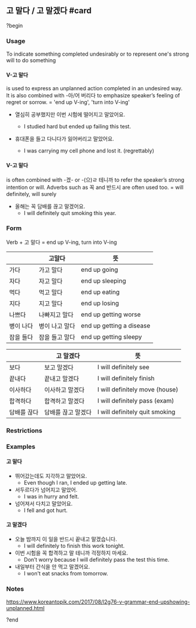
## 고 말다 / 고 말겠다 #card
?begin
### Usage
To indicate something completed undesirably or to represent one's strong will to do something

#### V-고 말다 
is used to express an unplanned action completed in an undesired way. It is also combined with -아/어 버리다 to emphasize speaker’s feeling of regret or sorrow. = 'end up V-ing', 'turn into V-ing'

* 열심히 공부했지만 이번 시험에 떨어지고 말았어요.
	* I studied hard but ended up failing this test.

* 휴대폰을 들고 다니다가 잃어버리고 말았어요.
	* I was carrying my cell phone and lost it. (regrettably)
#### V-고 말다 
is often combined with -겠- or -(으)ㄹ 테니까 to refer the speaker’s strong intention or will. Adverbs such as 꼭 and 반드시 are often used too. = will definitely, will surely 

* 올해는 꼭 담배를 끊고 말겠어요.
	* I will definitely quit smoking this year.
### Form
Verb + 고 말다 = end up V-ing, turn into V-ing

|       | 고말다      | 뜻                        |
| ----- | -------- | ------------------------ |
| 가다    | 가고 말다    | end up going             |
| 자다    | 자고 말다    | end up sleeping          |
| 먹다    | 먹고 말다    | end up eating            |
| 지다    | 지고 말다    | end up losing            |
| 나쁘다   | 나빠지고 말다  | end up getting worse     |
| 병이 나다 | 병이 나고 말다 | end up getting a disease |
| 잠을 들다 | 잠을 들고 말다 | end up getting sleepy    |

|        | 고 말겠다      | 뜻                              |
| ------ | ---------- | ------------------------------ |
| 보다     | 보고 말겠다     | I will definitely see          |
| 끝내다    | 끝내고 말겠다    | I will definitely finish       |
| 이사하다   | 이사하고 말겠다   | I will definitely move (house) |
| 합격하다   | 합격하고 말겠다   | I will definitely pass (exam)  |
| 담배를 끊다 | 담배를 끊고 말겠다 | I will definitely quit smoking |

### Restrictions
### Examples
#### 고 말다
* 뛰어갔는데도 지각하고 말았어요.
	* Even though I ran, I ended up getting late.
* 서두르다가 넘어지고 말았어.
	* I was in hurry and felt.
* 넘어져서 다치고 말았어요.
	* I fell and got hurt.
#### 고 말겠다
* 오늘 밤까지 이 일을 반드시 끝내고 말겠습니다.
	* I will definitely to finish this work tonight.
* 이번 시험을 꼭 합격하고 말 테니까 걱정하지 마세요.
	* Don’t worry because I will definitely pass the test this time.
* 내일부터 간식을 안 먹고 말겠어요.
	* I won't eat snacks from tomorrow.
### Notes
https://www.koreantopik.com/2017/08/l2g76-v-grammar-end-upshowing-unplanned.html

?end
